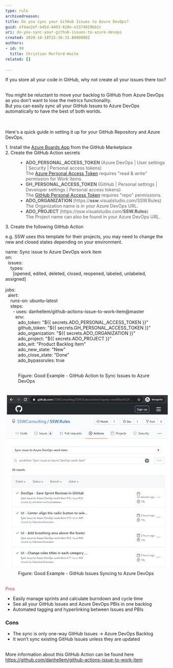 ```yaml
---
type: rule
archivedreason: 
title: Do you sync your GitHub Issues to Azure DevOps?
guid: ef4ae2ef-b45d-4403-820e-e3374019bb1c
uri: do-you-sync-your-github-issues-to-azure-devops
created: 2020-10-18T22:36:33.0000000Z
authors:
- id: 99
  title: Christian Morford-Waite
related: []

---
```



​​If you store all your code in GitHub, why not create all your issues there too?<div><br>You might be reluctant to move your backlog to GitHub from Azure DevOps as you don’t want to lose the metrics functionality. </div><div>But you can easily sync all your GitHub Issues to Azure DevOps automatically to have the best of both worlds.<br></div>
<br><excerpt class='endintro'></excerpt><br>
<p>Here's a quick guide in setting it up for your GitHub Repository and Azure DevOps.​<br></p><p>1. Install the <a href="https://github.com/marketplace/azure-boards">Azure Boards App</a> from the GitHub Marketplace<br>2. Create the GitHub Action secrets​<br></p><blockquote style="margin:0px 0px 0px 40px;border:none;padding:0px;"><ul><li><strong>​​ADO_PERSONAL_ACCESS_TOKEN </strong>(Azure DevOps | User settings | Security | Personal access tokens)<br>The <a href="https://docs.microsoft.com/en-us/azure/devops/organizations/accounts/use-personal-access-tokens-to-authenticate">Azure Personal Access Token</a> requires "read & write" permission for Work Items.<br></li><li><strong>GH_PERSONAL_ACCESS_TOKEN </strong>(GitHub | Personal settings | Developer settings | Personal access tokens)<br>The <a href="https://help.github.com/en/enterprise/2.17/user/github/authenticating-to-github/creating-a-personal-access-token-for-the-command-line">GitHub Personal Access Token​</a> requires "repo" permissions.<br></li><li><strong>ADO_ORGANIZATION </strong>(https://<strong>ssw</strong>.visualstudio.com/SSW.Rules)<br>The Organization name is in your Azure DevOps URL.<br></li><li><strong>ADO_PROJECT </strong>(https://ssw.visualstudio.com/<strong>SSW.Rules</strong>)​<br>​The Project name can also be found in your Azure DevOps URL.<br></li></ul></blockquote><p>3. Create the following GitHub Action​<br></p><p>e.g.​ SSW uses this template for their projects, you may need to change the new and closed states depending on your environment.<br></p><p class="ssw15-rteElement-CodeArea">​​​name: Sync issue to Azure DevOps work item<br>on:<br>  issues:<br>    types:<br>      [opened, edited, deleted, closed, reopened, labeled, unlabeled, assigned]<br><br>jobs:<br>  alert:<br>    runs-on: ubuntu-latest<br>    steps:<br>      - uses: danhellem/github-actions-issue-to-work-item@master<br>        env:<br>          ado_token: "${{ secrets.ADO_PERSONAL_ACCESS_TOKEN }}"<br>          github_token: "${{ secrets.GH_PERSONAL_ACCESS_TOKEN }}"<br>          ado_organization: "${{ secrets.ADO_ORGANIZATION }}"<br>          ado_project: "${{ secrets.ADO_PROJECT }}"<br>          ado_wit: "Product Backlog Item"<br>          ado_new_state: "New"<br>          ado_close_state: "Done"<br>          ado_bypassrules: true<br><br></p><dd class="ssw15-rteElement-FigureGood">Figure: Good Example - GitHub Action​​ to Sync Issues to Azure DevOps<br></dd><dl class="ssw15-rteElement-ImageArea"><br><img src="GitHub-Issues-Syncing-to-AzDevOps.png" alt="" style="margin:5px;" /><dd class="ssw15-rteElement-FigureGood">​Figure: Good Example - GitHub Issues Syncing to Azure DevOps<br>​<br></dd></dl><p class="ssw15-rteElement-P">​<span style="color:#cc4141;font-family:"segoe ui", "trebuchet ms", tahoma, arial, verdana, sans-serif;font-size:18px;">Pros</span><span style="color:#cc4141;font-family:"segoe ui", "trebuchet ms", tahoma, arial, verdana, sans-serif;font-size:18px;">​</span></p><ul><li>​Easily manage sprints and calculate burndown and cycle time<br></li><li>See all your GitHub Issues and Azure DevOps PBIs in one backlog<br></li><li>Automated tagging and hyperlinking between Issues and PBIs​<br></li></ul><h3 class="ssw15-rteElement-H3">Cons<br></h3><ul><li>The sync is only one-way GitHub Issues -> Azure DevOps Backlog<br></li><li>​It won’t sync existing GitHub Issues unless they are updated<br></li></ul> <br>More information about this GitHub Action can be found here <a href="https://github.com/danhellem/github-actions-issue-to-work-item">https://github.com/danhellem/github-actions-issue-to-work-item</a><br><br><p></p>


